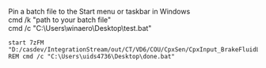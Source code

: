 Pin a batch file to the Start menu or taskbar in Windows   
cmd /k "path to your batch file"   
cmd /c "C:\Users\winaero\Desktop\test.bat"   

```
start 7zFM "D:/casdev/IntegrationStream/out/CT/VD6/COU/CpxSen/CpxInput_BrakeFluidLevelSwitch/DONE/CpxInput_BrakeFluidLevelSwitch.zip"
REM cmd /c "C:\Users\uids4736\Desktop\done.bat"
```
